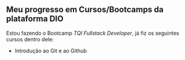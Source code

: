 ## Meu progresso em Cursos/Bootcamps da plataforma DIO

Estou fazendo o Bootcamp *TQI Fullstack Developer*, já fiz os seguintes cursos dentro dele:

- Introdução ao Git e ao Github